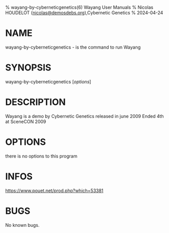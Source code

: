 % wayang-by-cyberneticgenetics(6) Wayang User Manuals
% Nicolas HOUDELOT (nicolas@demosdebs.org),Cybernetic Genetics
% 2024-04-24

# NAME
wayang-by-cyberneticgenetics - is the command to run Wayang 

# SYNOPSIS
wayang-by-cyberneticgenetics [*options*]

# DESCRIPTION
Wayang  is a demo by Cybernetic Genetics released in june 2009
Ended 4th at SceneCON 2009

# OPTIONS
there is no options to this program

# INFOS
https://www.pouet.net/prod.php?which=53381

# BUGS
No known bugs.
